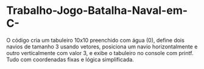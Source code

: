 # Trabalho-Jogo-Batalha-Naval-em-C-
O código cria um tabuleiro 10x10 preenchido com água (0), define dois navios de tamanho 3 usando vetores, posiciona um navio horizontalmente e outro verticalmente com valor 3, e exibe o tabuleiro no console com printf. Tudo com coordenadas fixas e lógica simplificada.

